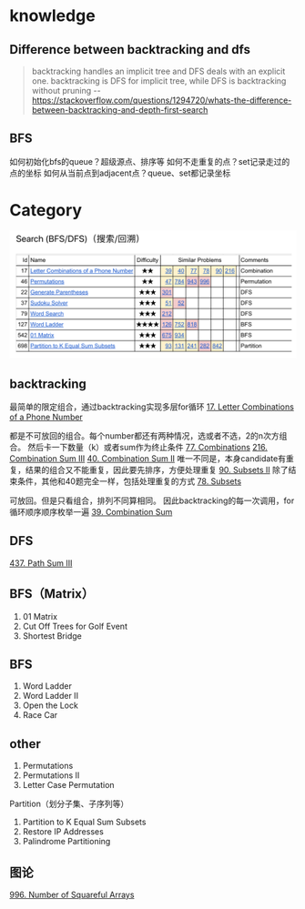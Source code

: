 # knowledge
## Difference between backtracking and dfs
>backtracking handles an implicit tree and DFS deals with an explicit one. 
backtracking is DFS for implicit tree, while DFS is backtracking without pruning
-- https://stackoverflow.com/questions/1294720/whats-the-difference-between-backtracking-and-depth-first-search

## BFS
如何初始化bfs的queue？超级源点、排序等
如何不走重复的点？set记录走过的点的坐标
如何从当前点到adjacent点？queue、set都记录坐标

# Category
![](/lc/images/backtrack-search.png)

## backtracking
最简单的限定组合，通过backtracking实现多层for循环
[17. Letter Combinations of a Phone Number](https://leetcode.com/problems/letter-combinations-of-a-phone-number/)

都是不可放回的组合。每个number都还有两种情况，选或者不选，2的n次方组合。 然后卡一下数量（k）或者sum作为终止条件
[77. Combinations](https://leetcode.cn/problems/combinations/)
[216. Combination Sum III](https://leetcode.com/problems/combination-sum-iii/) 
[40. Combination Sum II](https://leetcode.com/problems/combination-sum-ii/)  唯一不同是，本身candidate有重复，结果的组合又不能重复，因此要先排序，方便处理重复
[90. Subsets II](https://leetcode.com/problems/subsets-ii/)  除了结束条件，其他和40题完全一样，包括处理重复的方式
[78. Subsets](https://leetcode.com/problems/subsets/)

可放回。但是只看组合，排列不同算相同。  因此backtracking的每一次调用，for循环顺序顺序枚举一遍
[39. Combination Sum](https://leetcode.cn/problems/combination-sum/)

## DFS
[437. Path Sum III](https://leetcode.com/problems/path-sum-iii/)

## BFS（Matrix）
1.   01 Matrix
2.   Cut Off Trees for Golf Event
3.   Shortest Bridge

## BFS
1.   Word Ladder
2.   Word Ladder II
3.   Open the Lock
4.   Race Car


## other
1.  Permutations
2.  Permutations II
3.   Letter Case Permutation

Partition（划分子集、子序列等）
1.   Partition to K Equal Sum Subsets
2.  Restore IP Addresses
3.   Palindrome Partitioning


## 图论
[996. Number of Squareful Arrays](https://leetcode.com/problems/number-of-squareful-arrays/)

